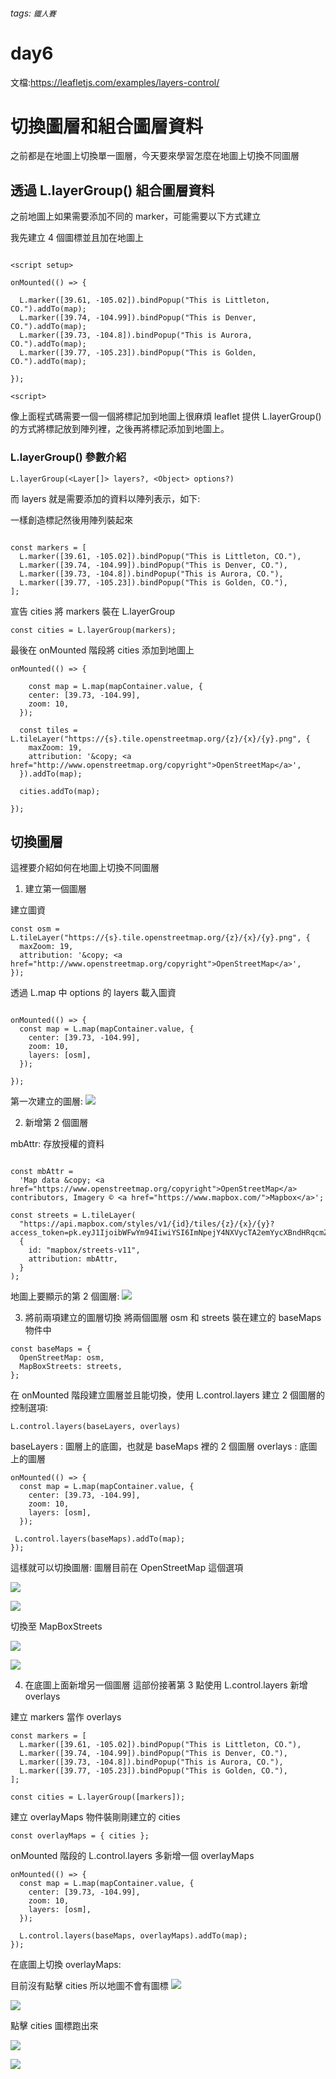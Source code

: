 ###### tags: `鐵人賽`

# day6

文檔:https://leafletjs.com/examples/layers-control/

# 切換圖層和組合圖層資料

之前都是在地圖上切換單一圖層，今天要來學習怎麼在地圖上切換不同圖層

## 透過 L.layerGroup() 組合圖層資料

之前地圖上如果需要添加不同的 marker，可能需要以下方式建立

我先建立 4 個圖標並且加在地圖上

```javascript!

<script setup>

onMounted(() => {

  L.marker([39.61, -105.02]).bindPopup("This is Littleton, CO.").addTo(map);
  L.marker([39.74, -104.99]).bindPopup("This is Denver, CO.").addTo(map);
  L.marker([39.73, -104.8]).bindPopup("This is Aurora, CO.").addTo(map);
  L.marker([39.77, -105.23]).bindPopup("This is Golden, CO.").addTo(map);

});

<script>
```

像上面程式碼需要一個一個將標記加到地圖上很麻煩 leaflet 提供 L.layerGroup()的方式將標記放到陣列裡，之後再將標記添加到地圖上。

### L.layerGroup() 參數介紹

    L.layerGroup(<Layer[]> layers?, <Object> options?)

而 layers 就是需要添加的資料以陣列表示，如下:

一樣創造標記然後用陣列裝起來

```javascript!

const markers = [
  L.marker([39.61, -105.02]).bindPopup("This is Littleton, CO."),
  L.marker([39.74, -104.99]).bindPopup("This is Denver, CO."),
  L.marker([39.73, -104.8]).bindPopup("This is Aurora, CO."),
  L.marker([39.77, -105.23]).bindPopup("This is Golden, CO."),
];

```

宣告 cities 將 markers 裝在 L.layerGroup

```javascript!
const cities = L.layerGroup(markers);
```

最後在 onMounted 階段將 cities 添加到地圖上

```javascript!
onMounted(() => {

    const map = L.map(mapContainer.value, {
    center: [39.73, -104.99],
    zoom: 10,
  });

  const tiles = L.tileLayer("https://{s}.tile.openstreetmap.org/{z}/{x}/{y}.png", {
    maxZoom: 19,
    attribution: '&copy; <a href="http://www.openstreetmap.org/copyright">OpenStreetMap</a>',
  }).addTo(map);

  cities.addTo(map);

});
```

## 切換圖層

這裡要介紹如何在地圖上切換不同圖層

1. 建立第一個圖層

建立圖資

```javascript!
const osm = L.tileLayer("https://{s}.tile.openstreetmap.org/{z}/{x}/{y}.png", {
  maxZoom: 19,
  attribution: '&copy; <a href="http://www.openstreetmap.org/copyright">OpenStreetMap</a>',
});

```

透過 L.map 中 options 的 layers 載入圖資

```javascript!

onMounted(() => {
  const map = L.map(mapContainer.value, {
    center: [39.73, -104.99],
    zoom: 10,
    layers: [osm],
  });

});

```

第一次建立的圖層:
![](https://i.imgur.com/2hyZd0W.png)

2. 新增第 2 個圖層

mbAttr: 存放授權的資料

```javascript!

const mbAttr =
  'Map data &copy; <a href="https://www.openstreetmap.org/copyright">OpenStreetMap</a> contributors, Imagery © <a href="https://www.mapbox.com/">Mapbox</a>';

const streets = L.tileLayer(
  "https://api.mapbox.com/styles/v1/{id}/tiles/{z}/{x}/{y}?access_token=pk.eyJ1IjoibWFwYm94IiwiYSI6ImNpejY4NXVycTA2emYycXBndHRqcmZ3N3gifQ.rJcFIG214AriISLbB6B5aw",
  {
    id: "mapbox/streets-v11",
    attribution: mbAttr,
  }
);

```

地圖上要顯示的第 2 個圖層:
![](https://i.imgur.com/Qzfxt07.png)

3. 將前兩項建立的圖層切換
   將兩個圖層 osm 和 streets 裝在建立的 baseMaps 物件中

```javascript!
const baseMaps = {
  OpenStreetMap: osm,
  MapBoxStreets: streets,
};
```

在 onMounted 階段建立圖層並且能切換，使用 L.control.layers 建立 2 個圖層的控制選項:

    L.control.layers(baseLayers, overlays)

baseLayers : 圖層上的底圖，也就是 baseMaps 裡的 2 個圖層
overlays : 底圖上的圖層

```javascript!
onMounted(() => {
  const map = L.map(mapContainer.value, {
    center: [39.73, -104.99],
    zoom: 10,
    layers: [osm],
  });

 L.control.layers(baseMaps).addTo(map);
});
```

這樣就可以切換圖層:
圖層目前在 OpenStreetMap 這個選項

![](https://i.imgur.com/L6WCGn5.png)

![](https://i.imgur.com/hhw2eaH.png)

切換至 MapBoxStreets

![](https://i.imgur.com/4OAiloi.png)

![](https://i.imgur.com/3XrD9u3.png)

4. 在底圖上面新增另一個圖層
   這部份接著第 3 點使用 L.control.layers 新增 overlays

建立 markers 當作 overlays

```javascript!
const markers = [
  L.marker([39.61, -105.02]).bindPopup("This is Littleton, CO."),
  L.marker([39.74, -104.99]).bindPopup("This is Denver, CO."),
  L.marker([39.73, -104.8]).bindPopup("This is Aurora, CO."),
  L.marker([39.77, -105.23]).bindPopup("This is Golden, CO."),
];

const cities = L.layerGroup([markers]);
```

建立 overlayMaps 物件裝剛剛建立的 cities

```javascript!
const overlayMaps = { cities };
```

onMounted 階段的 L.control.layers 多新增一個 overlayMaps

```javascript!
onMounted(() => {
  const map = L.map(mapContainer.value, {
    center: [39.73, -104.99],
    zoom: 10,
    layers: [osm],
  });

  L.control.layers(baseMaps, overlayMaps).addTo(map);
});
```

在底圖上切換 overlayMaps:

目前沒有點擊 cities 所以地圖不會有圖標
![](https://i.imgur.com/XlrUS0x.png)

![](https://i.imgur.com/6CJAXJJ.png)

點擊 cities 圖標跑出來

![](https://i.imgur.com/i27INbh.png)

![](https://i.imgur.com/hFK4mlG.png)
